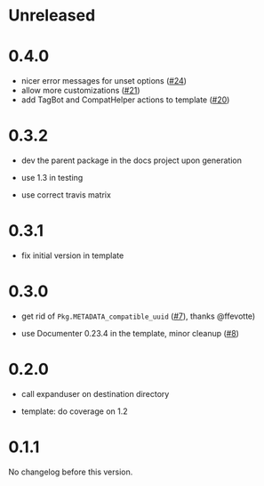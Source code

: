 # Unreleased

# 0.4.0

- nicer error messages for unset options ([#24](https://github.com/tpapp/PkgSkeleton.jl/pull/24))
- allow more customizations ([#21](https://github.com/tpapp/PkgSkeleton.jl/pull/21))
- add TagBot and CompatHelper actions to template ([#20](https://github.com/tpapp/PkgSkeleton.jl/pull/20))

# 0.3.2

- dev the parent package in the docs project upon generation

- use 1.3 in testing

- use correct travis matrix

# 0.3.1

- fix initial version in template

# 0.3.0

- get rid of `Pkg.METADATA_compatible_uuid` ([#7](https://github.com/tpapp/PkgSkeleton.jl/pull/7)), thanks @ffevotte)

- use Documenter 0.23.4 in the template, minor cleanup ([#8](https://github.com/tpapp/PkgSkeleton.jl/pull/8))

# 0.2.0

- call expanduser on destination directory

- template: do coverage on 1.2

# 0.1.1

No changelog before this version.
